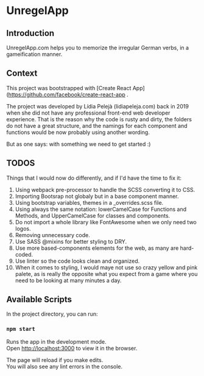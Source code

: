 # UnregelApp

## Introduction

UnregelApp.com helps you to memorize the irregular German verbs, in a gameification manner.

## Context

This project was bootstrapped with [Create React App](https://github.com/facebook/create-react-app
.

The project was developed by Lídia Pelejà (lidiapeleja.com) back in 2019 when she did not have any professional front-end web developer experience. That is the reason why the code is rusty and dirty, the folders do not have a great structure, and the namings for each component and functions would be now probably using another wording.

But as one says: with something we need to get started :)

## TODOS

Things that I would now do differently, and if I'd have the time to fix it:

1. Using webpack pre-processor to handle the SCSS converting it to CSS.
2. Importing Bootsrap not globaly but in a base component manner.
3. Using bootstrap variables, themes in a \_overrides.scss file.
4. Using always the same notation: lowerCamelCase for Functions and Methods, and UpperCamelCase for classes and components.
5. Do not import a whole library like FontAwesome when we only need two logos.
6. Removing unnecessary code.
7. Use SASS @mixins for better styling to DRY.
8. Use more based-components elements for the web, as many are hard-coded.
9. Use linter so the code looks clean and organized.
10. When it comes to styling, I would maye not use so crazy yellow and pink palete, as is really the opposite what you expect from a game where you need to be looking at many minutes a day.

## Available Scripts

In the project directory, you can run:

### `npm start`

Runs the app in the development mode.<br>
Open [http://localhost:3000](http://localhost:3000) to view it in the browser.

The page will reload if you make edits.<br>
You will also see any lint errors in the console.
